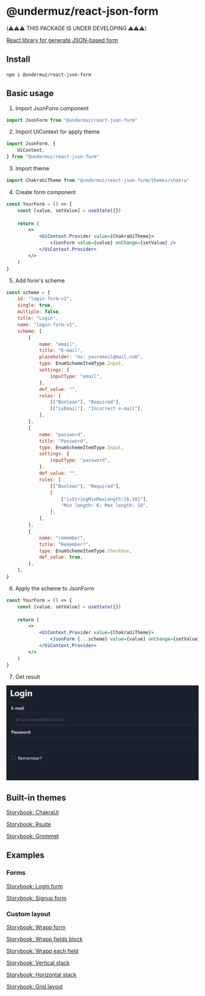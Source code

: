 # @undermuz/react-json-form

(⚠️⚠️⚠️ THIS PACKAGE IS UNDER DEVELOPING ⚠️⚠️⚠️)

[React library for generate JSON-based form](https://www.npmjs.com/package/@undermuz/react-json-form)

## Install

`npm i @undermuz/react-json-form`

## Basic usage

1. Import JsonForm component

```jsx
import JsonForm from "@undermuz/react-json-form"
```

2. Import UiContext for apply theme

```jsx
import JsonForm, {
    UiContext,
} from "@undermuz/react-json-form"
```

3. Import theme

```jsx
import ChakraUiTheme from "@undermuz/react-json-form/themes/chakra"
```

4. Create form component

```jsx
const YourForm = () => {
    const [value, setValue] = useState({})

    return (
        <>
            <UiContext.Provider value={ChakraUiTheme}>
                <JsonForm value={value} onChange={setValue} />
            </UiContext.Provider>
        </>
    )
}
```

5. Add form's scheme

```jsx
const scheme = {
    id: "login-form-v1",
    single: true,
    multiple: false,
    title: "Login",
    name: "login-form-v1",
    scheme: [
        {
            name: "email",
            title: "E-mail",
            placeholder: "ex: youremail@mail.com",
            type: EnumSchemeItemType.Input,
            settings: {
                inputType: "email",
            },
            def_value: "",
            rules: [
                [["Boolean"], "Required"],
                [["isEmail"], "Incorrect e-mail"],
            ],
        },
        {
            name: "password",
            title: "Password",
            type: EnumSchemeItemType.Input,
            settings: {
                inputType: "password",
            },
            def_value: "",
            rules: [
                [["Boolean"], "Required"],
                [
                    ["isStringMinMaxLength:[6,18]"],
                    "Min length: 6; Max length: 18",
                ],
            ],
        },
        {
            name: "remember",
            title: "Remember?",
            type: EnumSchemeItemType.Checkbox,
            def_value: true,
        },
    ],
}
```

6. Apply the scheme to JsonForm

```jsx
const YourForm = () => {
    const [value, setValue] = useState({})

    return (
        <>
            <UiContext.Provider value={ChakraUiTheme}>
                <JsonForm {...scheme} value={value} onChange={setValue} />
            </UiContext.Provider>
        </>
    )
}
```

7. Get result

![Result](/screenshots/login-form.png)

## Built-in themes

[Storybook: ChakraUi](https://undermuz.github.io/react-json-form/?path=/story/themes--ui-chakra)

[Storybook: Rsuite](https://undermuz.github.io/react-json-form/?path=/story/themes--ui-rsuite)

[Storybook: Grommet](https://undermuz.github.io/react-json-form/?path=/story/themes--ui-grommet)

## Examples

### Forms

[Storybook: Login form](https://undermuz.github.io/react-json-form/?path=/story/examples--login-form)

[Storybook: Signup form](https://undermuz.github.io/react-json-form/?path=/story/examples--sign-up-form)

### Custom layout

[Storybook: Wrapp form](https://undermuz.github.io/react-json-form/?path=/story/customlayout--wrapp-form)

[Storybook: Wrapp fields block](https://undermuz.github.io/react-json-form/?path=/story/customlayout--wrapp-field-block)

[Storybook: Wrapp each field](https://undermuz.github.io/react-json-form/?path=/story/customlayout--wrapp-each-field)

[Storybook: Vertical stack](https://undermuz.github.io/react-json-form/?path=/story/customlayout--vertical-stack)

[Storybook: Horizontal stack](https://undermuz.github.io/react-json-form/?path=/story/customlayout--horizontal-stack)

[Storybook: Grid layout](https://undermuz.github.io/react-json-form/?path=/story/customlayout--grid-layout)
